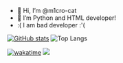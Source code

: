 - 👋 Hi, I’m @m1cro-cat
- 👀 I’m Python and HTML developer!
- :( I am bad developer :'(  

[![GitHub stats](https://github-readme-stats.vercel.app/api?username=m1cro-cat)](https://github.com/anuraghazra/github-readme-stats&bg_color=black,violet)
![Top Langs](https://github-readme-stats.vercel.app/api/top-langs/?username=m1cro-cat&layout=compact)

[![wakatime](https://wakatime.com/badge/user/07ff4dc7-e36d-4b1b-8438-082dea065b14.svg)](https://wakatime.com/@07ff4dc7-e36d-4b1b-8438-082dea065b14)
![](https://komarev.com/ghpvc/?username=m1cro-cat&style=for-the-badge)

